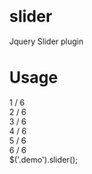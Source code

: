 # slider
Jquery Slider plugin 

# Usage
<div id="demo">

  <div class="mySlides">
    <div class="numbertext">1 / 6</div>
  </div>

  <div class="mySlides">
    <div class="numbertext">2 / 6</div>
   
  </div>

  <div class="mySlides">
    <div class="numbertext">3 / 6</div>
   
  </div>
    
  <div class="mySlides">
    <div class="numbertext">4 / 6</div>
   
  </div>

  <div class="mySlides">
    <div class="numbertext">5 / 6</div>
    
  </div>
    
  <div class="mySlides">
    <div class="numbertext">6 / 6</div>
   
  </div>
    
</div>
$('.demo').slider();
